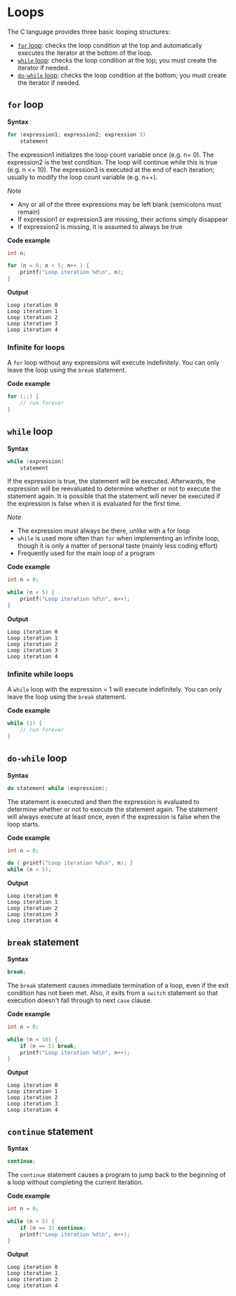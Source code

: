# Loops

The C language provides three basic looping structures:
- [`for` loop](#for-loop): checks the loop condition at the top and automatically executes the iterator at the bottom of the loop.
- [`while` loop](#while-loop): checks the loop condition at the top; you must create the iterator if needed.
- [`do-while` loop](#do-while-loop): checks the loop condition at the bottom; you must create the iterator if needed.

## `for` loop

**Syntax**
```c
for (expression1; expression2; expression 3)
    statement
```

The expression1 initializes the loop count variable once (e.g. n= 0). The expression2 is the test condition. The loop will continue while this is true
(e.g. n <= 10). The expression3 is executed at the end of each iteration; usually to modify the loop count variable (e.g. n++).

*Note*

- Any or all of the three expressions may be left blank (semicolons must remain)
- If expression1 or expression3 are missing, their actions simply disappear
- If expression2 is missing, it is assumed to always be true

**Code example**
```c
int n;

for (n = 0; n < 5; n++ ) {
    printf("Loop iteration %d\n", n);
}
```

**Output**
```
Loop iteration 0
Loop iteration 1
Loop iteration 2
Loop iteration 3
Loop iteration 4
```

### Infinite for loops

A `for` loop without any expressions will execute indefinitely. You can only leave the loop using the `break` statement.

**Code example**
```c
for (;;) {
    // run forever
}
```

## `while` loop

**Syntax**
```c
while (expression)
    statement
```

If the expression is true, the statement will be executed. Afterwards, the expression will be reevaluated to determine whether or not to execute the statement again. It is possible that the statement will never be 
executed if the expression is false when it is evaluated for the first time.

*Note*

- The expression must always be there, unlike with a for loop
- `while` is used more often than `for` when implementing an infinite loop, though it is only a matter of personal taste (mainly less coding effort)
- Frequently used for the main loop of a program

**Code example**
```c
int n = 0;

while (n < 5) {
    printf("Loop iteration %d\n", n++);
}
```

**Output**
```
Loop iteration 0
Loop iteration 1
Loop iteration 2
Loop iteration 3
Loop iteration 4
```

### Infinite while loops

A `while` loop with the expression = 1 will execute indefinitely. You can only leave the loop using the `break` statement.

**Code example**
```c
while (1) {
    // run forever
}
```

## `do-while` loop

**Syntax**
```c
do statement while (expression);
```

The statement is executed and then the expression is evaluated to determine
whether or not to execute the statement again. The statement will always execute at least once, even if the expression is false when the loop starts.

**Code example**
```c
int n = 0;

do { printf("Loop iteration %d\n", n); }
while (n < 5);
```

**Output**
```
Loop iteration 0
Loop iteration 1
Loop iteration 2
Loop iteration 3
Loop iteration 4
```

## `break` statement

**Syntax**
```c
break;
```

The `break` statement causes immediate termination of a loop, even if the exit condition has not been met. Also, it exits from a `switch` statement so that execution doesn't fall through to next `case` clause.

**Code example**
```c
int n = 0;

while (n < 10) {
    if (n == 5) break;
    printf("Loop iteration %d\n", n++);
}
```

**Output**
```
Loop iteration 0
Loop iteration 1
Loop iteration 2
Loop iteration 3
Loop iteration 4
```

## `continue` statement

**Syntax**
```c
continue;
```

The `continue` statement causes a program to jump back to the beginning of a loop without completing the current iteration.

**Code example**
```c
int n = 0;

while (n < 5) {
    if (n == 3) continue;
    printf("Loop iteration %d\n", n++);
}
```

**Output**
```
Loop iteration 0
Loop iteration 1
Loop iteration 2
Loop iteration 4
```




